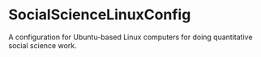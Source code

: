 # SocialScienceLinuxConfig
A configuration for Ubuntu-based Linux computers for doing quantitative social science work. 
